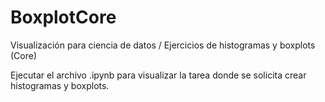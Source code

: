 # BoxplotCore
Visualización para ciencia de datos / Ejercicios de histogramas y boxplots (Core)

Ejecutar el archivo .ipynb para visualizar la tarea donde se solicita crear histogramas y boxplots.
